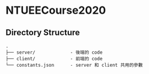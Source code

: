 # NTUEECourse2020

## Directory Structure

    .
    ├── server/             - 後端的 code
    ├── client/             - 前端的 code
    └── constants.json      - server 和 client 共用的參數
